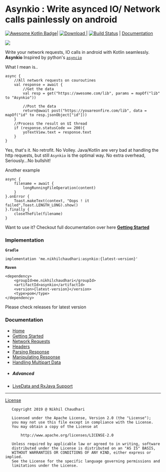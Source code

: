# Asynkio : Write asynced IO/ Network calls painlessly on android

[![Awesome Kotlin Badge](https://kotlin.link/awesome-kotlin.svg)](https://github.com/KotlinBy/awesome-kotlin)|
[ ![Download](https://api.bintray.com/packages/curiousnikhil/Asynkio/me.nikhilchaudhari.asynkio/images/download.svg?version=1.0.2) ](https://bintray.com/curiousnikhil/Asynkio/me.nikhilchaudhari.asynkio/1.0.2/link)|
[ ![Build Status](https://travis-ci.org/CuriousNikhil/AsynKio.svg?branch=master)](https://travis-ci.org/CuriousNikhil/AsynKio) |
[Documentation](https://curiousnikhil.github.io/AsynKio/#/)

[![](https://github.com/CuriousNikhil/AsynKio/blob/master/docs/_media/asynkio.png)]()


Write your network requests, IO calls in android with Kotlin seamlessly.
**Asynkio** Inspired by python's [`asyncio`](https://docs.python.org/3/library/asyncio.html)

What I mean is..

    async {
        //All network requests on couroutines
        val response = await {
            //Get the data
            val resp = get("https://awesome.com/lib", params = mapOf("lib" to "Asynkio"))

            //Post the data
            return@await post("https://youareonfire.com/lib", data = mapOf("id" to resp.jsonObject["id"]))
        }
        //Process the result on UI thread
        if (response.statusCode == 200){
            yoTextView.text = response.text
        }
    }

Yes, that's it. No retrofit. No Volley. Java/Kotlin are very bad at handling the http requests, but still `Asynkio` is the optimal way. No extra overhead, Seriously...No bullshit!

Another example

    async {
        filename = await {
            longRunningFileOperation(content)
        }
    }.onError {
        Toast.makeText(context, "Oops ! it failed",Toast.LENGTH_LONG).show()
    }.finally {
        closeTheFile(filename)
    }

Want to use it? Checkout full documentation over here [**Getting Started**](https://curiousnikhil.github.io/AsynKio/#/)


### Implementation
**`Gradle`**

    implementation 'me.nikhilchaudhari:asynkio:{latest-version}'

**`Maven`**

    <dependency>
    	<groupId>me.nikhilchaudhari</groupId>
    	<artifactId>asynkio</artifactId>
    	<version>{latest-version}</version>
    	<type>pom</type>
    </dependency>

Please check releases for latest version

### Documentation

* [Home](https://curiousnikhil.github.io/AsynKio/#/README)
* [Getting Started](https://curiousnikhil.github.io/AsynKio/#/getting-started)
* [Network Requests](https://curiousnikhil.github.io/AsynKio/#/network)
* [Headers](https://curiousnikhil.github.io/AsynKio/#/headers)
* [Parsing Response](https://curiousnikhil.github.io/AsynKio/#/response)
* [Manipulating Response](https://curiousnikhil.github.io/AsynKio/#/response_contents)
* [Handling Multipart Data](https://curiousnikhil.github.io/AsynKio/#/multipartdata)
* ##### Advanced
* [LiveData and RxJava Support](https://curiousnikhil.github.io/AsynKio/#/livedata)

-----------------------------

[License](https://github.com/CuriousNikhil/AsynKio/blob/master/LICENSE)

       Copyright 2019 @ Nikhil Chaudhari

       Licensed under the Apache License, Version 2.0 (the "License");
       you may not use this file except in compliance with the License.
       You may obtain a copy of the License at

           http://www.apache.org/licenses/LICENSE-2.0

       Unless required by applicable law or agreed to in writing, software
       distributed under the License is distributed on an "AS IS" BASIS,
       WITHOUT WARRANTIES OR CONDITIONS OF ANY KIND, either express or implied.
       See the License for the specific language governing permissions and
       limitations under the License.
